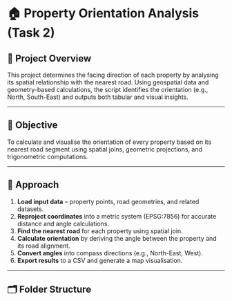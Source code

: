 # 🏠 Property Orientation Analysis (Task 2)

## 📄 Project Overview
This project determines the facing direction of each property by analysing its spatial relationship with the nearest road. Using geospatial data and geometry-based calculations, the script identifies the orientation (e.g., North, South-East) and outputs both tabular and visual insights.

---

## 🎯 Objective
To calculate and visualise the orientation of every property based on its nearest road segment using spatial joins, geometric projections, and trigonometric computations.

---

## 🧠 Approach
1. **Load input data** – property points, road geometries, and related datasets.  
2. **Reproject coordinates** into a metric system (EPSG:7856) for accurate distance and angle calculations.  
3. **Find the nearest road** for each property using spatial join.  
4. **Calculate orientation** by deriving the angle between the property and its road alignment.  
5. **Convert angles** into compass directions (e.g., North-East, West).  
6. **Export results** to a CSV and generate a map visualisation.

---

## 🗂️ Folder Structure
